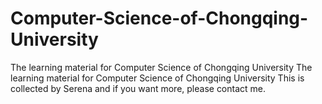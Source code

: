 # Computer-Science-of-Chongqing-University
The learning material for Computer Science of Chongqing University
The learning material for Computer Science of Chongqing University This is collected by Serena and if you want more, please contact me.
